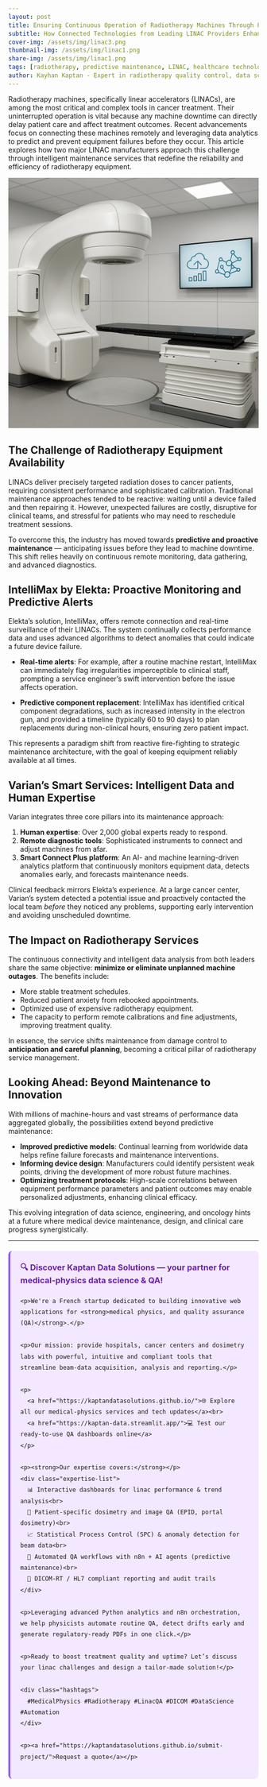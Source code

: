 ```yaml
---
layout: post
title: Ensuring Continuous Operation of Radiotherapy Machines Through Predictive Maintenance  
subtitle: How Connected Technologies from Leading LINAC Providers Enhance Cancer Treatment Reliability  
cover-img: /assets/img/linac3.png  
thumbnail-img: /assets/img/linac1.png  
share-img: /assets/img/linac1.png  
tags: [radiotherapy, predictive maintenance, LINAC, healthcare technology, medical devices, data analytics, remote monitoring]  
author: Kayhan Kaptan - Expert in radiotherapy quality control, data science and automation
---
```


Radiotherapy machines, specifically linear accelerators (LINACs), are among the most critical and complex tools in cancer treatment. Their uninterrupted operation is vital because any machine downtime can directly delay patient care and affect treatment outcomes. Recent advancements focus on connecting these machines remotely and leveraging data analytics to predict and prevent equipment failures before they occur. This article explores how two major LINAC manufacturers approach this challenge through intelligent maintenance services that redefine the reliability and efficiency of radiotherapy equipment.

![PNG](/assets/img/linac1.png)

## The Challenge of Radiotherapy Equipment Availability

LINACs deliver precisely targeted radiation doses to cancer patients, requiring consistent performance and sophisticated calibration. Traditional maintenance approaches tended to be reactive: waiting until a device failed and then repairing it. However, unexpected failures are costly, disruptive for clinical teams, and stressful for patients who may need to reschedule treatment sessions.

To overcome this, the industry has moved towards **predictive and proactive maintenance** — anticipating issues before they lead to machine downtime. This shift relies heavily on continuous remote monitoring, data gathering, and advanced diagnostics.

## IntelliMax by Elekta: Proactive Monitoring and Predictive Alerts

Elekta’s solution, IntelliMax, offers remote connection and real-time surveillance of their LINACs. The system continually collects performance data and uses advanced algorithms to detect anomalies that could indicate a future device failure.

- **Real-time alerts**: For example, after a routine machine restart, IntelliMax can immediately flag irregularities imperceptible to clinical staff, prompting a service engineer’s swift intervention before the issue affects operation.

- **Predictive component replacement**: IntelliMax has identified critical component degradations, such as increased intensity in the electron gun, and provided a timeline (typically 60 to 90 days) to plan replacements during non-clinical hours, ensuring zero patient impact.

This represents a paradigm shift from reactive fire-fighting to strategic maintenance architecture, with the goal of keeping equipment reliably available at all times.

## Varian’s Smart Services: Intelligent Data and Human Expertise

Varian integrates three core pillars into its maintenance approach:

1. **Human expertise**: Over 2,000 global experts ready to respond.
2. **Remote diagnostic tools**: Sophisticated instruments to connect and adjust machines from afar.
3. **Smart Connect Plus platform**: An AI- and machine learning-driven analytics platform that continuously monitors equipment data, detects anomalies early, and forecasts maintenance needs.

Clinical feedback mirrors Elekta’s experience. At a large cancer center, Varian’s system detected a potential issue and proactively contacted the local team *before* they noticed any problems, supporting early intervention and avoiding unscheduled downtime.

## The Impact on Radiotherapy Services

The continuous connectivity and intelligent data analysis from both leaders share the same objective: **minimize or eliminate unplanned machine outages**. The benefits include:

- More stable treatment schedules.
- Reduced patient anxiety from rebooked appointments.
- Optimized use of expensive radiotherapy equipment.
- The capacity to perform remote calibrations and fine adjustments, improving treatment quality.

In essence, the service shifts maintenance from damage control to **anticipation and careful planning**, becoming a critical pillar of radiotherapy service management.

## Looking Ahead: Beyond Maintenance to Innovation

With millions of machine-hours and vast streams of performance data aggregated globally, the possibilities extend beyond predictive maintenance:

- **Improved predictive models**: Continual learning from worldwide data helps refine failure forecasts and maintenance interventions.
- **Informing device design**: Manufacturers could identify persistent weak points, driving the development of more robust future machines.
- **Optimizing treatment protocols**: High-scale correlations between equipment performance parameters and patient outcomes may enable personalized adjustments, enhancing clinical efficacy.

This evolving integration of data science, engineering, and oncology hints at a future where medical device maintenance, design, and clinical care progress synergistically.


---

<html lang="fr">
<head>
    <meta charset="UTF-8">
    <meta name="viewport" content="width=device-width, initial-scale=1.0">
    <title>Kaptan Data Solutions</title>
    <style>
        .citation {
            background-color: #f3e8ff;
            border-left: 4px solid #8b5cf6;
            padding: 20px;
            margin: 20px 0;
            border-radius: 8px;
            font-family: -apple-system, BlinkMacSystemFont, 'Segoe UI', Roboto, sans-serif;
            line-height: 1.6;
        }
        .citation h3 {
            color: #6b21a8;
            margin-top: 0;
        }
        .citation a {
            color: #7c3aed;
            text-decoration: none;
        }
        .citation a:hover {
            text-decoration: underline;
        }
        .expertise-list {
            margin: 15px 0;
        }
        .hashtags {
            font-weight: bold;
            color: #7c3aed;
            margin-top: 15px;
        }
    </style>
</head>
<body>
  <div class="citation">
    <h3>🔍 Discover Kaptan Data Solutions — your partner for medical-physics data science & QA!</h3>

    <p>We're a French startup dedicated to building innovative web applications for <strong>medical physics, and quality assurance (QA)</strong>.</p>

    <p>Our mission: provide hospitals, cancer centers and dosimetry labs with powerful, intuitive and compliant tools that streamline beam-data acquisition, analysis and reporting.</p>

    <p>
      <a href="https://kaptandatasolutions.github.io/">🌐 Explore all our medical-physics services and tech updates</a><br>
      <a href="https://kaptan-data.streamlit.app/">💻 Test our ready-to-use QA dashboards online</a>
    </p>

    <p><strong>Our expertise covers:</strong></p>
    <div class="expertise-list">
      📊 Interactive dashboards for linac performance & trend analysis<br>
      🔬 Patient-specific dosimetry and image QA (EPID, portal dosimetry)<br>
      📈 Statistical Process Control (SPC) & anomaly detection for beam data<br>
      🤖 Automated QA workflows with n8n + AI agents (predictive maintenance)<br>
      📑 DICOM-RT / HL7 compliant reporting and audit trails
    </div>

    <p>Leveraging advanced Python analytics and n8n orchestration, we help physicists automate routine QA, detect drifts early and generate regulatory-ready PDFs in one click.</p>

    <p>Ready to boost treatment quality and uptime? Let’s discuss your linac challenges and design a tailor-made solution!</p>

    <div class="hashtags">
      #MedicalPhysics #Radiotherapy #LinacQA #DICOM #DataScience #Automation
    </div>

    <p><a href="https://kaptandatasolutions.github.io/submit-project/">Request a quote</a></p>
  </div>
</body>
</html>  